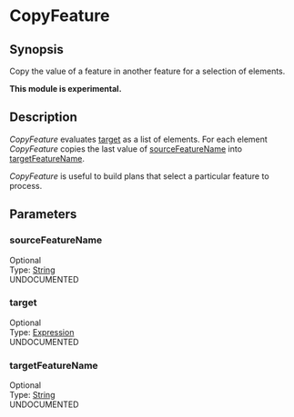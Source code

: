 <h1 class="module">CopyFeature</h1>

## Synopsis

Copy the value of a feature in another feature for a selection of elements.

**This module is experimental.**

## Description

*CopyFeature* evaluates <a href="#target" class="param">target</a> as a list of elements. For each element *CopyFeature* copies the last value of <a href="#sourceFeatureName" class="param">sourceFeatureName</a> into <a href="#targetFeatureName" class="param">targetFeatureName</a>.

*CopyFeature* is useful to build plans that select a particular feature to process.

## Parameters

<h3 name="sourceFeatureName" class="param">sourceFeatureName</h3>

<div class="param-level param-level-optional">Optional
</div>
<div class="param-type">Type: <a href="../converter/java.lang.String" class="converter">String</a>
</div>
UNDOCUMENTED

<h3 name="target" class="param">target</h3>

<div class="param-level param-level-optional">Optional
</div>
<div class="param-type">Type: <a href="../converter/fr.inra.maiage.bibliome.alvisnlp.core.corpus.expressions.Expression" class="converter">Expression</a>
</div>
UNDOCUMENTED

<h3 name="targetFeatureName" class="param">targetFeatureName</h3>

<div class="param-level param-level-optional">Optional
</div>
<div class="param-type">Type: <a href="../converter/java.lang.String" class="converter">String</a>
</div>
UNDOCUMENTED

